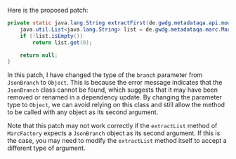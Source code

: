 Here is the proposed patch:

```java
private static java.lang.String extractFirst(de.gwdg.metadataqa.api.model.pathcache.JsonPathCache cache, Object branch) {
    java.util.List<java.lang.String> list = de.gwdg.metadataqa.marc.MarcFactory.extractList(cache, branch);
    if (!list.isEmpty())
        return list.get(0);

    return null;
}
```

In this patch, I have changed the type of the `branch` parameter from `JsonBranch` to `Object`. This is because the error message indicates that the `JsonBranch` class cannot be found, which suggests that it may have been removed or renamed in a dependency update. By changing the parameter type to `Object`, we can avoid relying on this class and still allow the method to be called with any object as its second argument.

Note that this patch may not work correctly if the `extractList` method of `MarcFactory` expects a `JsonBranch` object as its second argument. If this is the case, you may need to modify the `extractList` method itself to accept a different type of argument.